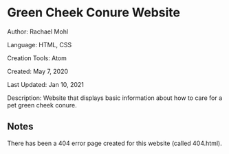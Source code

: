 # Green Cheek Conure Website

Author: Rachael Mohl

Language: HTML, CSS

Creation Tools: Atom

Created: May 7, 2020

Last Updated: Jan 10, 2021

Description: Website that displays basic information about how to care for a pet green cheek conure.

## Notes

There has been a 404 error page created for this website (called 404.html).  
